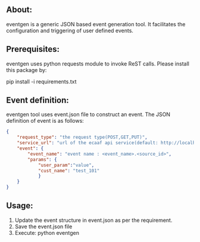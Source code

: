 About:
------
eventgen is a generic JSON based event generation tool. It facilitates the
configuration and triggering of user defined events.

Prerequisites:
--------------
eventgen uses python requests module to invoke  ReST calls. Please install this
package by:

pip install -i requirements.txt

Event definition:
-----------------
eventgen tool uses event.json file to construct an event. The JSON definition of
event is as follows:
```json
{
    "request_type": "the request type(POST,GET,PUT)",                   
    "service_url": "url of the ecaaf api service(default: http://localhost:5000)",   
    "event": {                                
        "event_name": "event name : <event_name>.<source_id>",         
        "params": {  
            "user_param":"value",
            "cust_name": "test_101"           
            }
    }
}
```
Usage:
------
1. Update the event structure in event.json as per the requirement.
2. Save the event.json file
3. Execute: python eventgen
